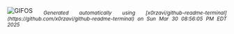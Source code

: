 <div align="justify">
<picture>
    <source media="(prefers-color-scheme: dark)" srcset="https://i.ibb.co/m56NMcH9/output-gif.gif">
    <source media="(prefers-color-scheme: light)" srcset="https://i.ibb.co/m56NMcH9/output-gif.gif">
    <img alt="GIFOS" src="https://i.ibb.co/m56NMcH9/output-gif.gif">
</picture>
<sub><i>Generated automatically using [x0rzavi/github-readme-terminal](https://github.com/x0rzavi/github-readme-terminal) on Sun Mar 30 08:56:05 PM EDT 2025</i></sub>
</div>

<!--  -->